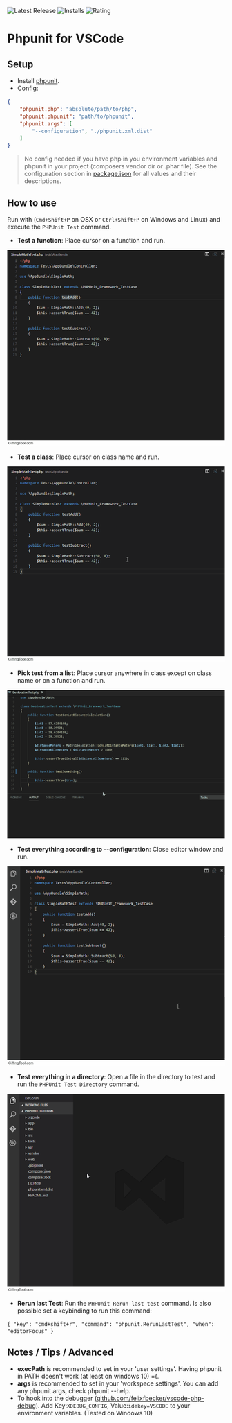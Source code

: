 ![Latest Release](https://vsmarketplacebadge.apphb.com/version/emallin.phpunit.svg) ![Installs](https://vsmarketplacebadge.apphb.com/installs-short/emallin.phpunit.svg) ![Rating](https://vsmarketplacebadge.apphb.com/rating-short/emallin.phpunit.svg)
# Phpunit for VSCode
## Setup
* Install [phpunit](https://phpunit.de/).
* Config:
```JSON
{
    "phpunit.php": "absolute/path/to/php",
    "phpunit.phpunit": "path/to/phpunit",
    "phpunit.args": [
        "--configuration", "./phpunit.xml.dist"
    ]
}
```
> No config needed if you have php in you environment variables and phpunit in your project (composers vendor dir or .phar file).
See the configuration section in [package.json](package.json) for all values and their descriptions.

## How to use
Run with (`Cmd+Shift+P` on OSX or `Ctrl+Shift+P` on Windows and Linux) and execute the `PHPUnit Test` command.
* **Test a function**: Place cursor on a function and run.

![vscode-phpunit-test-function](images/vscode-phpunit-test-function.gif)

* **Test a class**: Place cursor on class name and run.

![vscode-phpunit-test-class](images/vscode-phpunit-test-class.gif)

* **Pick test from a list**: Place cursor anywhere in class except on class name or on a function and run.

![vscode-phpunit-quick-pick](images/vscode-phpunit-quick-pick.gif)

* **Test everything according to --configuration**: Close editor window and run.

![vscode-phpunit-test-all](images/vscode-phpunit-test-all.gif)

* **Test everything in a directory**: Open a file in the directory to test and run the `PHPUnit Test Directory` command.

![vscode-phpunit-test-directory](images/vscode-phpunit-test-directory.gif)

* **Rerun last Test**: Run the `PHPUnit Rerun last test` command. Is also possible set a keybinding to run this command:
```
{ "key": "cmd+shift+r", "command": "phpunit.RerunLastTest", "when": "editorFocus" }
```
## Notes / Tips / Advanced
* **execPath** is recommended to set in your 'user settings'. Having phpunit in PATH doesn't work (at least on windows 10) =(.
* **args** is recommended to set in your 'workspace settings'. You can add any phpunit args, check phpunit --help.
* To hook into the debugger ([github.com/felixfbecker/vscode-php-debug](https://github.com/felixfbecker/vscode-php-debug)). Add Key:`XDEBUG_CONFIG`, Value:`idekey=VSCODE` to your environment variables. (Tested on Windows 10)